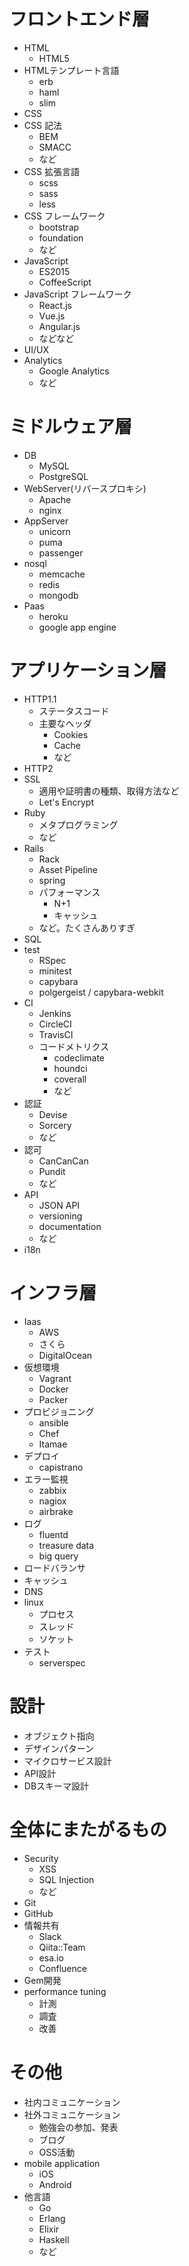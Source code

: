 # フロントエンド層

- HTML
    - HTML5
- HTMLテンプレート言語
    - erb
    - haml
    - slim
- CSS
- CSS 記法
    - BEM
    - SMACC
    - など
- CSS 拡張言語
    - scss
    - sass
    - less
- CSS フレームワーク
    - bootstrap
    - foundation
    - など
- JavaScript
    - ES2015
    - CoffeeScript
- JavaScript フレームワーク
    - React.js
    - Vue.js
    - Angular.js
    - などなど
- UI/UX
- Analytics
  - Google Analytics
  - など

# ミドルウェア層

- DB
    - MySQL
    - PostgreSQL
- WebServer(リバースプロキシ)
    - Apache
    - nginx
- AppServer
    - unicorn
    - puma
    - passenger
- nosql
    - memcache
    - redis
    - mongodb
- Paas
    - heroku
    - google app engine

# アプリケーション層

- HTTP1.1
    - ステータスコード
    - 主要なヘッダ
        - Cookies
        - Cache
        - など
- HTTP2
- SSL
  - 適用や証明書の種類、取得方法など
  - Let's Encrypt
- Ruby
    - メタプログラミング
    - など
- Rails
    - Rack
    - Asset Pipeline
    - spring
    - パフォーマンス
        - N+1
        - キャッシュ
    - など。たくさんありすぎ
- SQL
- test
    - RSpec
    - minitest
    - capybara
    - polgergeist / capybara-webkit
- CI
    - Jenkins
    - CircleCI
    - TravisCI
    - コードメトリクス
        - codeclimate
        - houndci
        - coverall
        - など
- 認証  
  - Devise
  - Sorcery
  - など
- 認可
  - CanCanCan
  - Pundit
  - など
- API
  - JSON API
  - versioning
  - documentation
  - など
- i18n

# インフラ層

- Iaas
    - AWS
    - さくら
    - DigitalOcean
- 仮想環境
    - Vagrant
    - Docker
    - Packer
- プロビジョニング
    - ansible
    - Chef
    - Itamae
- デプロイ
    - capistrano
- エラー監視
    - zabbix
    - nagiox
    - airbrake
- ログ
    - fluentd
    - treasure data
    - big query
- ロードバランサ
- キャッシュ
- DNS
- linux
    - プロセス
    - スレッド
    - ソケット
- テスト
  - serverspec

# 設計

- オブジェクト指向
- デザインパターン
- マイクロサービス設計
- API設計
- DBスキーマ設計

# 全体にまたがるもの

- Security
    - XSS
    - SQL Injection
    - など
- Git
- GitHub
- 情報共有
    - Slack
    - Qiita::Team
    - esa.io
    - Confluence
- Gem開発
- performance tuning
  - 計測
  - 調査
  - 改善

# その他

- 社内コミュニケーション
- 社外コミュニケーション
    - 勉強会の参加、発表
    - ブログ
    - OSS活動
- mobile application
    - iOS
    - Android
- 他言語
    - Go
    - Erlang
    - Elixir
    - Haskell
    - など
